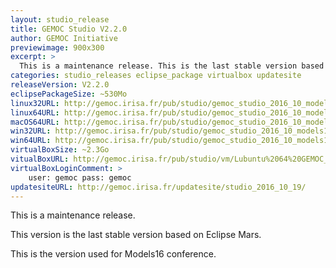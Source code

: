 ```yaml
---
layout: studio_release
title: GEMOC Studio V2.2.0
author: GEMOC Initiative
previewimage: 900x300
excerpt: >
  This is a maintenance release. This is the last stable version based on Eclipse Mars.
categories: studio_releases eclipse_package virtualbox updatesite
releaseVersion: V2.2.0
eclipsePackageSize: ~530Mo
linux32URL: http://gemoc.irisa.fr/pub/studio/gemoc_studio_2016_10_models16/gemoc_studio-linux.gtk.x86.zip
linux64URL: http://gemoc.irisa.fr/pub/studio/gemoc_studio_2016_10_models16/gemoc_studio-linux.gtk.x86_64.zip
macOS64URL: http://gemoc.irisa.fr/pub/studio/gemoc_studio_2016_10_models16/gemoc_studio-macosx.cocoa.x86_64.zip
win32URL: http://gemoc.irisa.fr/pub/studio/gemoc_studio_2016_10_models16/gemoc_studio-win32.win32.x86.zip
win64URL: http://gemoc.irisa.fr/pub/studio/gemoc_studio_2016_10_models16/gemoc_studio-win32.win32.x86_64.zip
virtualBoxSize: ~2.3Go
vitualBoxURL: http://gemoc.irisa.fr/pub/studio/vm/Lubuntu%2064%20GEMOC_2016_10_13.ova
virtualBoxLoginComment: >
    user: gemoc pass: gemoc
updatesiteURL: http://gemoc.irisa.fr/updatesite/studio_2016_10_19/
---
```


This is a maintenance release.

This version is the last stable version based on Eclipse Mars.

This is the version used for Models16 conference.